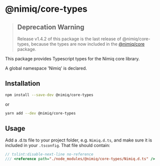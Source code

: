 # @nimiq/core-types

> ## Deprecation Warning
> Release v1.4.2 of this package is the last release of @nimiq/core-types,
> because the types are now included in the
> [@nimiq/core](https://www.npmjs.com/package/@nimiq/core) package.

This package provides Typescript types for the Nimiq core library.

A global namespace 'Nimiq' is declared.

## Installation

```bash
npm install --save-dev @nimiq/core-types
```

or

```bash
yarn add --dev @nimiq/core-types
```

## Usage

Add a .d.ts file to your project folder, e.g. `Nimiq.d.ts`, and make sure it is
included in your `.tsconfig`. That file should contain:

```typescript
// tslint:disable-next-line no-reference
/// <reference path="./node_modules/@nimiq/core-types/Nimiq.d.ts" />
```
